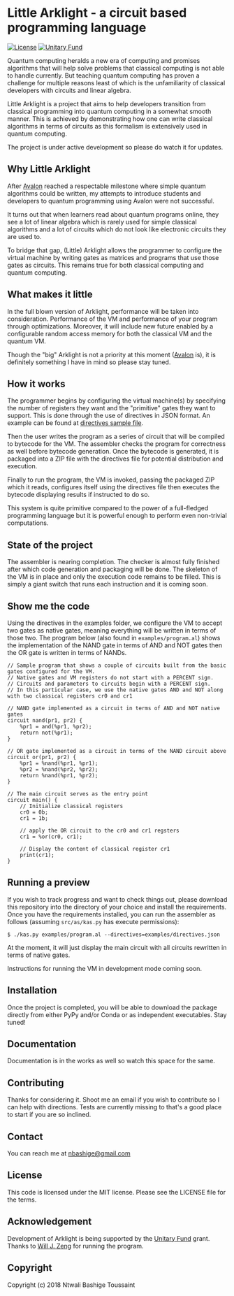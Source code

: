 # Little Arklight - a circuit based programming language

[![License](https://img.shields.io/badge/LICENSE-MIT-blue.svg?style=for-the-badge)](https://opensource.org/licenses/MIT)
[![Unitary Fund](https://img.shields.io/badge/Supported%20by-Unitary%20Fund-brightgreen.svg?style=for-the-badge)](http://unitary.fund)

Quantum computing heralds a new era of computing and promises algorithms that will help solve problems that classical computing is not able to handle currently.
But teaching quantum computing has proven a challenge for multiple reasons least of which is the unfamiliarity of classical developers with circuits and linear algebra.

Little Arklight is a project that aims to help developers transition from classical programming into quantum computing in a somewhat smooth manner.
This is achieved by demonstrating how one can write classical algorithms in terms of circuits as this formalism is extensively used in quantum computing.

The project is under active development so please do watch it for updates.

## Why Little Arklight

After [Avalon](https://github.com/avalon-lang) reached a respectable milestone where simple quantum algorithms could be written,
my attempts to introduce students and developers to quantum programming using Avalon were not successful.

It turns out that when learners read about quantum programs online, they see a lot of linear algebra which is rarely used
for simple classical algorithms and a lot of circuits which do not look like electronic circuits they are used to.

To bridge that gap, (Little) Arklight allows the programmer to configure the virtual machine by writing gates as matrices
and programs that use those gates as circuits. This remains true for both classical computing and quantum computing.

## What makes it little

In the full blown version of Arklight, performance will be taken into consideration. Performance of the VM and performance of your program through optimizations.
Moreover, it will include new future enabled by a configurable random access memory for both the classical VM and the quantum VM.

Though the "big" Arklight is not a priority at this moment ([Avalon](https//github.com/avalon-lang) is), it is definitely something I have in mind so please stay tuned.

## How it works

The programmer begins by configuring the virtual machine(s) by specifying the number of registers they want and the "primitive" gates they want to support.
This is done through the use of directives in JSON format. An example can be found at [directives sample file](examples/directives.json).

Then the user writes the program as a series of circuit that will be compiled to bytecode for the VM. The assembler checks the program for correctness as well before bytecode generation.
Once the bytecode is generated, it is packaged into a ZIP file with the directives file for potential distribution and execution.

Finally to run the program, the VM is invoked, passing the packaged ZIP which it reads, configures itself using the directives file then executes the bytecode displaying results if instructed to do so.

This system is quite primitive compared to the power of a full-fledged programming language but it is powerful enough to perform even non-trivial computations.

## State of the project

The assembler is nearing completion. The checker is almost fully finished after which code generation and packaging will be done.
The skeleton of the VM is in place and only the execution code remains to be filled. This is simply a giant switch that runs each instruction and it is coming soon.

## Show me the code

Using the directives in the examples folder, we configure the VM to accept two gates as native gates, meaning everything will be written in terms of those two.
The program below (also found in ``examples/program.al``) shows the implementation of the NAND gate in terms of AND and NOT gates then the OR gate is written in terms of NANDs.

```
// Sample program that shows a couple of circuits built from the basic gates configured for the VM.
// Native gates and VM registers do not start with a PERCENT sign.
// Circuits and parameters to circuits begin with a PERCENT sign.
// In this particular case, we use the native gates AND and NOT along with two classical registers cr0 and cr1

// NAND gate implemented as a circuit in terms of AND and NOT native gates
circuit nand(pr1, pr2) {
    %pr1 = and(%pr1, %pr2);
    return not(%pr1);
}

// OR gate implemented as a circuit in terms of the NAND circuit above
circuit or(pr1, pr2) {
    %pr1 = %nand(%pr1, %pr1);
    %pr2 = %nand(%pr2, %pr2);
    return %nand(%pr1, %pr2);
}

// The main circuit serves as the entry point
circuit main() {
    // Initialize classical registers
    cr0 = 0b;
    cr1 = 1b;

    // apply the OR circuit to the cr0 and cr1 regsters
    cr1 = %or(cr0, cr1);

    // Display the content of classical register cr1
    print(cr1);
}

```

## Running a preview

If you wish to track progress and want to check things out, please download this repository into the directory of your choice and install the requirements.
Once you have the requirements installed, you can run the assembler as follows (assuming ``src/as/kas.py`` has execute permissions):

```
$ ./kas.py examples/program.al --directives=examples/directives.json
```

At the moment, it will just display the main circuit with all circuits rewritten in terms of native gates.

Instructions for running the VM in development mode coming soon.

## Installation

Once the project is completed, you will be able to download the package directly from either PyPy and/or Conda or as independent executables. Stay tuned!

## Documentation

Documentation is in the works as well so watch this space for the same.

## Contributing

Thanks for considering it. Shoot me an email if you wish to contribute so I can help with directions.
Tests are currently missing to that's a good place to start if you are so inclined.

## Contact

You can reach me at <a href="mailto:nbashige@gmail.com">nbashige@gmail.com</a>

## License

This code is licensed under the MIT license. Please see the LICENSE file for the terms.

## Acknowledgement

Development of Arklight is being supported by the [Unitary Fund](https://unitary.fund) grant.
Thanks to [Will J. Zeng](http://willzeng.com) for running the program.

## Copyright

Copyright (c) 2018 Ntwali Bashige Toussaint
